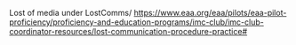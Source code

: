 Lost of media under LostComms/
https://www.eaa.org/eaa/pilots/eaa-pilot-proficiency/proficiency-and-education-programs/imc-club/imc-club-coordinator-resources/lost-communication-procedure-practice#